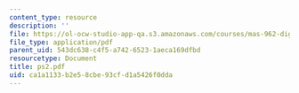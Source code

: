 ```yaml
---
content_type: resource
description: ''
file: https://ol-ocw-studio-app-qa.s3.amazonaws.com/courses/mas-962-digital-typography-fall-1997/ca1a1133b2e58cbe93cfd1a5426f0dda_ps2.pdf
file_type: application/pdf
parent_uid: 543dc638-c4f5-a742-6523-1aeca169dfbd
resourcetype: Document
title: ps2.pdf
uid: ca1a1133-b2e5-8cbe-93cf-d1a5426f0dda
---
```

